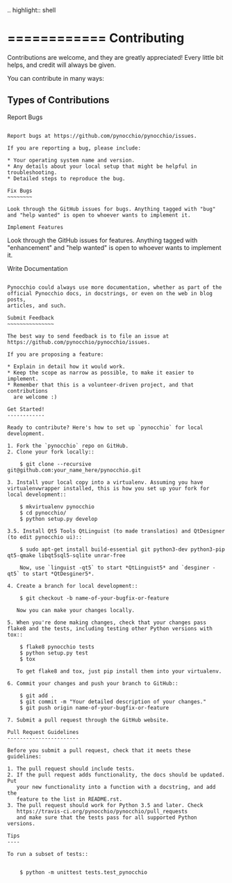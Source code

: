 .. highlight:: shell

============
Contributing
============

Contributions are welcome, and they are greatly appreciated! Every
little bit helps, and credit will always be given.

You can contribute in many ways:

Types of Contributions
----------------------

Report Bugs
~~~~~~~~~~~

Report bugs at https://github.com/pynocchio/pynocchio/issues.

If you are reporting a bug, please include:

* Your operating system name and version.
* Any details about your local setup that might be helpful in troubleshooting.
* Detailed steps to reproduce the bug.

Fix Bugs
~~~~~~~~

Look through the GitHub issues for bugs. Anything tagged with "bug"
and "help wanted" is open to whoever wants to implement it.

Implement Features
~~~~~~~~~~~~~~~~~~

Look through the GitHub issues for features. Anything tagged with "enhancement"
and "help wanted" is open to whoever wants to implement it.

Write Documentation
~~~~~~~~~~~~~~~~~~~

Pynocchio could always use more documentation, whether as part of the
official Pynocchio docs, in docstrings, or even on the web in blog posts,
articles, and such.

Submit Feedback
~~~~~~~~~~~~~~~

The best way to send feedback is to file an issue at https://github.com/pynocchio/pynocchio/issues.

If you are proposing a feature:

* Explain in detail how it would work.
* Keep the scope as narrow as possible, to make it easier to implement.
* Remember that this is a volunteer-driven project, and that contributions
  are welcome :)

Get Started!
------------

Ready to contribute? Here's how to set up `pynocchio` for local development.

1. Fork the `pynocchio` repo on GitHub.
2. Clone your fork locally::

    $ git clone --recursive git@github.com:your_name_here/pynocchio.git

3. Install your local copy into a virtualenv. Assuming you have virtualenvwrapper installed, this is how you set up your fork for local development::

    $ mkvirtualenv pynocchio
    $ cd pynocchio/
    $ python setup.py develop

3.5. Install Qt5 Tools QtLinguist (to made translatios) and QtDesigner (to edit pynocchio ui)::

    $ sudo apt-get install build-essential git python3-dev python3-pip qt5-qmake libqt5sql5-sqlite unrar-free

    Now, use `linguist -qt5` to start *QtLinguist5* and `desginer -qt5` to start *QtDesginer5*.

4. Create a branch for local development::

    $ git checkout -b name-of-your-bugfix-or-feature

   Now you can make your changes locally.

5. When you're done making changes, check that your changes pass flake8 and the tests, including testing other Python versions with tox::

    $ flake8 pynocchio tests
    $ python setup.py test
    $ tox

   To get flake8 and tox, just pip install them into your virtualenv.

6. Commit your changes and push your branch to GitHub::

    $ git add .
    $ git commit -m "Your detailed description of your changes."
    $ git push origin name-of-your-bugfix-or-feature

7. Submit a pull request through the GitHub website.

Pull Request Guidelines
-----------------------

Before you submit a pull request, check that it meets these guidelines:

1. The pull request should include tests.
2. If the pull request adds functionality, the docs should be updated. Put
   your new functionality into a function with a docstring, and add the
   feature to the list in README.rst.
3. The pull request should work for Python 3.5 and later. Check
   https://travis-ci.org/pynocchio/pynocchio/pull_requests
   and make sure that the tests pass for all supported Python versions.

Tips
----

To run a subset of tests::


    $ python -m unittest tests.test_pynocchio
